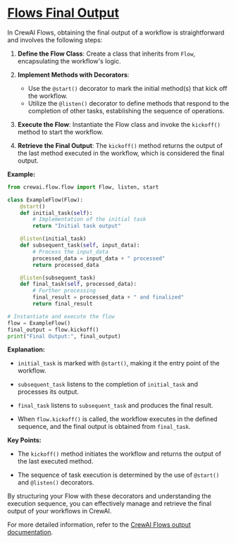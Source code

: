 # [Flows Final Output](https://docs.crewai.com/concepts/flows#flow-output)

In CrewAI Flows, obtaining the final output of a workflow is straightforward and involves the following steps:

1. **Define the Flow Class**: Create a class that inherits from `Flow`, encapsulating the workflow's logic.

2. **Implement Methods with Decorators**:
   - Use the `@start()` decorator to mark the initial method(s) that kick off the workflow.
   - Utilize the `@listen()` decorator to define methods that respond to the completion of other tasks, establishing the sequence of operations.

3. **Execute the Flow**: Instantiate the Flow class and invoke the `kickoff()` method to start the workflow.

4. **Retrieve the Final Output**: The `kickoff()` method returns the output of the last method executed in the workflow, which is considered the final output.

**Example:**

```python
from crewai.flow.flow import Flow, listen, start

class ExampleFlow(Flow):
    @start()
    def initial_task(self):
        # Implementation of the initial task
        return "Initial task output"

    @listen(initial_task)
    def subsequent_task(self, input_data):
        # Process the input_data
        processed_data = input_data + " processed"
        return processed_data

    @listen(subsequent_task)
    def final_task(self, processed_data):
        # Further processing
        final_result = processed_data + " and finalized"
        return final_result

# Instantiate and execute the flow
flow = ExampleFlow()
final_output = flow.kickoff()
print("Final Output:", final_output)
```

**Explanation:**

- `initial_task` is marked with `@start()`, making it the entry point of the workflow.

- `subsequent_task` listens to the completion of `initial_task` and processes its output.

- `final_task` listens to `subsequent_task` and produces the final result.

- When `flow.kickoff()` is called, the workflow executes in the defined sequence, and the final output is obtained from `final_task`.

**Key Points:**

- The `kickoff()` method initiates the workflow and returns the output of the last executed method.

- The sequence of task execution is determined by the use of `@start()` and `@listen()` decorators.

By structuring your Flow with these decorators and understanding the execution sequence, you can effectively manage and retrieve the final output of your workflows in CrewAI.

For more detailed information, refer to the [CrewAI Flows output documentation](https://docs.crewai.com/concepts/flows#flow-output). 